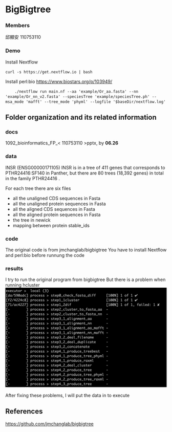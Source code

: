 # BigBigtree
### Members
邱顯安 110753110

### Demo 
Install Nextflow

	curl -s https://get.nextflow.io | bash

Install perl:bio 
https://www.biostars.org/p/103949/

```
	./nextflow run main.nf --aa 'example/Or_aa.fasta' --nn 'example/Or_nn_v2.fasta' --speciesTree 'example/speciesTree.ph' --msa_mode 'mafft' --tree_mode 'phyml' --logfile '$baseDir/nextflow.log'
```

## Folder organization and its related information

### docs
1092_bioinformatics_FP_< 110753110 >pptx, by **06.26**


### data

INSR (ENSG00000171105)
INSR is in a tree of 411 genes that corresponds to 
PTHR24416:SF140 in Panther, but
there are 80 trees (18,392 genes) in total in the family PTHR24416 .

For each tree there are six files
- all the unaligned CDS sequences in Fasta
- all the unaligned protein sequences in Fasta
- all the aligned CDS sequences in Fasta
- all the aligned protein sequences in Fasta
- the tree in newick
- mapping between protein stable_ids


### code
The original code is from jmchanglab/bigbigtree
You have to install Nextflow and perl:bio before runnung the code

### results
I try to run the original program from bigbigtree
But there is a problem when running hcluster
![](./results/result.png)

After fixing these problems, I will put the data in to execute

## References
https://github.com/jmchanglab/bigbigtree

